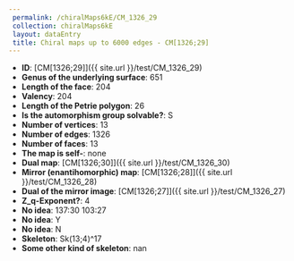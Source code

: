 ```yaml
--- 
 permalink: /chiralMaps6kE/CM_1326_29 
 collection: chiralMaps6kE
 layout: dataEntry
 title: Chiral maps up to 6000 edges - CM[1326;29]
---
```


- **ID**: [CM[1326;29]]({{ site.url }}/test/CM_1326_29)
- **Genus of the underlying surface**: 651
- **Length of the face**: 204
- **Valency**: 204
- **Length of the Petrie polygon**: 26
- **Is the automorphism group solvable?**: S
- **Number of vertices**: 13
- **Number of edges**: 1326
- **Number of faces**: 13
- **The map is self-**: none
- **Dual map**: [CM[1326;30]]({{ site.url }}/test/CM_1326_30)
- **Mirror (enantihomorphic) map**: [CM[1326;28]]({{ site.url }}/test/CM_1326_28)
- **Dual of the mirror image**: [CM[1326;27]]({{ site.url }}/test/CM_1326_27)
- **Z_q-Exponent?**: 4
- **No idea**:  137:30 103:27
- **No idea**: Y
- **No idea**: N
- **Skeleton**: Sk(13;4)^17
- **Some other kind of skeleton**: nan
